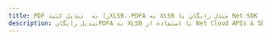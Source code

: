 ---title: PDF را به  تبدیل کنیدXLSB، PDFA به XLSB مبدل رایگان یا Net SDKdescription: تبدیل رایگانPDFA به XLSB با استفاده از Net Cloud APIs & SDK همچنین اسناد PDF را در Cloud ایجاد، ویرایش و رندر کنید.---